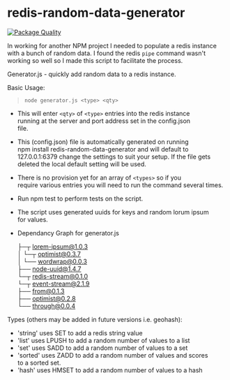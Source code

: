 # redis-random-data-generator

[![Package Quality](http://npm.packagequality.com/badge/redis-random-data-generator.png)](http://packagequality.com/#?package=redis-random-data-generator)

In working for another NPM project I needed to populate a redis instance with a bunch of random data. I found the redis `pipe` command wasn't working so well so I made this script to facilitate the process. 



 Generator.js - quickly add random data to a redis instance.        

 Basic Usage:                                                       

 > `node generator.js <type> <qty>`
                                                                    
 * This will enter `<qty>` of `<type>` entries into the redis instance  
   running at the server and port address set in the config.json    
   file.                                                            
                                                                    
 * This (config.json) file is automatically generated on running    
   npm install redis-random-data-generator and will default to 
   127.0.0.1:6379 change  the settings to suit your setup. If the
   file gets deleted the local default setting will be used.                              
                                                                    
 * There is no provision yet for an array of `<types>` so if you      
   require various entries you will need to run the command several 
   times.                                                           
                                                                    
 * Run npm test to perform tests on the script.                     
                                                                    
 * The script uses generated uuids for keys and random lorum ipsum  
   for values.                                                      
                                                                    
 * Dependancy Graph for generator.js                                
                                                                     
    ├─┬ lorem-ipsum@1.0.3                                           
    │ └─┬ optimist@0.3.7                                            
    │   └── wordwrap@0.0.3                                          
    ├── node-uuid@1.4.7                                             
    └─┬ redis-stream@0.1.0                                          
      └─┬ event-stream@2.1.9                                        
        ├── from@0.1.3                                              
        ├── optimist@0.2.8                                          
        └── through@0.0.4                                           
                                                                    

 Types (others may be added in future versions i.e. geohash):       

 * 'string'  uses SET to add a redis string value                   
 * 'list'    uses LPUSH to add a random number of values to a list  
 * 'set'     uses SADD to add a random number of values to a set    
 * 'sorted'  uses ZADD to add a random number of values and scores  
   to a sorted set.                                                 
 * 'hash'    uses HMSET to add a random number of values to a hash  

